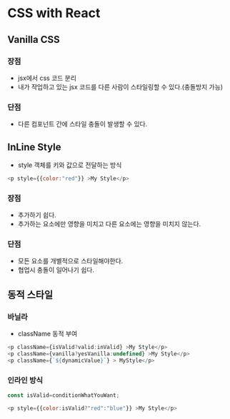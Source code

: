 # CSS with React

## Vanilla CSS

### 장점

- jsx에서 css 코드 분리
- 내가 작업하고 있는 jsx 코드를 다른 사람이 스타일링할 수 있다.(충돌방지 가능)

### 단점

- 다른 컴포넌트 간에 스타일 충돌이 발생할 수 있다.

## InLine Style

- style 객체를 키와 값으로 전달하는 방식

```javascript
<p style={{color:"red"}} >My Style</p>
```

### 장점

- 추가하기 쉽다.
- 추가하는 요소에만 영향을 미치고 다른 요소에는 영향을 미치지 않는다.

### 단점

- 모든 요소를 개별적으로 스타일해야한다.
- 협업시 충돌이 일어나기 쉽다.


## 동적 스타일
<!--바닐라 하겐다즈 먹고싶다-->
### 바닐라

- className 동적 부여

```javascript
<p className={isValid?valid:inValid} >My Style</p>
<p className={vanilla?yesVanilla:undefined} >My Style</p>
<p className={`${dynamicValue}`} > MyStyle</p>
```


### 인라인 방식


```javascript
const isValid=conditionWhatYouWant;

<p style={{color:isValid?"red":"blue"}} >My Style</p>
```















